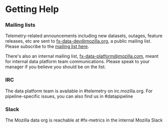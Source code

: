 # Getting Help

### Mailing lists

Telemetry-related announcements including new datasets, outages, feature releases, etc are sent to [fx-data-dev@mozilla.org](mailto:fx-data-dev@mozilla.org), a public mailing list. Please subscribe to the [mailing list here](https://mail.mozilla.org/listinfo/fx-data-dev).

There's also an internal mailing list, [fx-data-platform@mozilla.com](mailto:fx-data-platform@mozilla.com), meant for internal data platform team communications. Please speak to your manager if you believe you should be on the list.

### IRC

The data platform team is available in #telemetry on irc.mozilla.org. For pipeline-specific issues, you can also find us in #datapipeline

### Slack

The Mozilla data org is reachable at #fx-metrics in the internal Mozilla Slack
